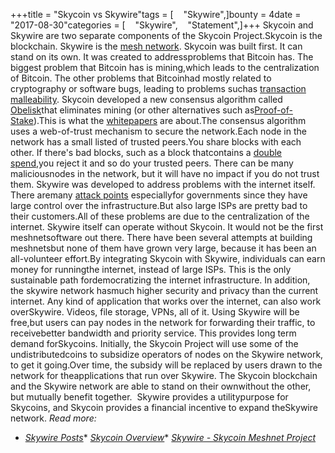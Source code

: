 +++title = "Skycoin vs Skywire"tags = [    "Skywire",]bounty = 4date = "2017-08-30"categories = [    "Skywire",    "Statement",]+++
Skycoin and Skywire are two separate components of the Skycoin Project.Skycoin is the blockchain. Skywire is the [mesh network](https://en.wikipedia.org/wiki/Mesh_networking).
Skycoin was built first. It can stand on its own. It was created to addressproblems that Bitcoin has. The biggest problem that Bitcoin has is mining,which leads to the centralization of Bitcoin. The other problems that Bitcoinhad mostly related to cryptography or software bugs, leading to problems suchas [transaction malleability](https://en.bitcoin.it/wiki/Transaction_Malleability).
Skycoin developed a new consensus algorithm called [Obelisk](https://www.skycoin.net/whitepapers)that eliminates mining (or other alternatives such as[Proof-of-Stake](https://en.wikipedia.org/wiki/Proof-of-stake)).This is what the [whitepapers](https://www.skycoin.net/whitepapers) are about.The consensus algorithm uses a web-of-trust mechanism to secure the network.Each node in the network has a small listed of trusted peers.You share blocks with each other. If there's bad blocks, such as a block thatcontains a [double spend](https://en.wikipedia.org/wiki/Double-spending),you reject it and so do your trusted peers. There can be many maliciousnodes in the network, but it will have no impact if you do not trust them.
Skywire was developed to address problems with the internet itself. There aremany [attack points](https://en.wikipedia.org/wiki/BGP_hijacking) especiallyfor governments since they have large control over the infrastructure.But also large ISPs are pretty bad to their customers.All of these problems are due to the centralization of the internet.
Skywire itself can operate without Skycoin. It would not be the first meshnetsoftware out there. There have been several attempts at building meshnetsbut none of them have grown very large, because it has been an all-volunteer effort.By integrating Skycoin with Skywire, individuals can earn money for runningthe internet, instead of large ISPs. This is the only sustainable path fordemocratizing the internet infrastructure. In addition, the skywire network hasmuch higher security and privacy than the current internet.
Any kind of application that works over the internet, can also work overSkywire. Videos, file storage, VPNs, all of it. Using Skywire will be free,but users can pay nodes in the network for forwarding their traffic, to receivebetter bandwidth and priority service. This provides long term demand forSkycoins. Initially, the Skycoin Project will use some of the undistributedcoins to subsidize operators of nodes on the Skywire network, to get it going.Over time, the subsidy will be replaced by users drawn to the network for theapplications that run over Skywire.
The Skycoin blockchain and the Skywire network are able to stand on their ownwithout the other, but mutually benefit together.  Skywire provides a utilitypurpose for Skycoins, and Skycoin provides a financial incentive to expand theSkywire network.
*Read more:*
* *[Skywire Posts](/categories/skywire/)** *[Skycoin Overview](/overview/skycoin-overview/)** *[Skywire - Skycoin Meshnet Project](/overview/skywire---skycoin-meshnet-project/)*
